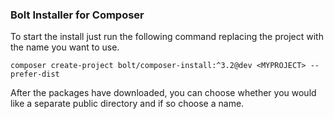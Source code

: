 ### Bolt Installer for Composer

To start the install just run the following command replacing the project with the name you want to use.

`composer create-project bolt/composer-install:^3.2@dev <MYPROJECT> --prefer-dist`


After the packages have downloaded, you can choose whether you would like a separate public directory and if so choose a name.
